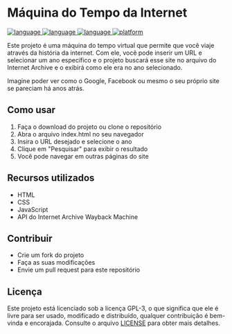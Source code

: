 <h1>Máquina do Tempo da Internet</h1>

<p>
  <a href="https://github.com/">
    <img src="https://img.shields.io/badge/language-html-blue.svg" alt="language">
  </a>
  <a href="https://github.com/">
    <img src="https://img.shields.io/badge/language-css-blue.svg" alt="language">
  </a>
  <a href="https://github.com/">
    <img src="https://img.shields.io/badge/language-javascript-blue.svg" alt="language">
  </a>
  <a href="https://github.com/">
    <img src="https://img.shields.io/badge/platform-web-lightgrey.svg" alt="platform">
  </a>
</p>

<p>Este projeto é uma máquina do tempo virtual que permite que você viaje através da história da internet. Com ele, você pode inserir um URL e selecionar um ano específico e o projeto buscará esse site no arquivo do Internet Archive e o exibirá como ele era no ano selecionado.<p> Imagine poder ver como o Google, Facebook ou mesmo o seu próprio site se pareciam há anos atrás.</p>

<h2>Como usar</h2>
<ol>
  <li>Faça o download do projeto ou clone o repositório</li>
  <li>Abra o arquivo index.html no seu navegador</li>
  <li>Insira o URL desejado e selecione o ano</li>
  <li>Clique em "Pesquisar" para exibir o resultado</li>
  <li>Você pode navegar em outras páginas do site</li>
</ol>

<h2>Recursos utilizados</h2>
<ul>
  <li>HTML</li>
  <li>CSS</li>
  <li>JavaScript</li>
  <li>API do Internet Archive Wayback Machine</li>
</ul>

<h2>Contribuir</h2>
<ul>
  <li>Crie um fork do projeto</li>
  <li>Faça as suas modificações</li>
  <li>Envie um pull request para este repositório</li>
</ul>

<h2>Licença</h2>
<p>Este projeto está licenciado sob a licença GPL-3, o que significa que ele é livre para ser usado, modificado e distribuído, qualquer contribuição é bem-vinda e encorajada. Consulte o arquivo <a href="LICENSE">LICENSE</a> para obter mais detalhes.</p>
